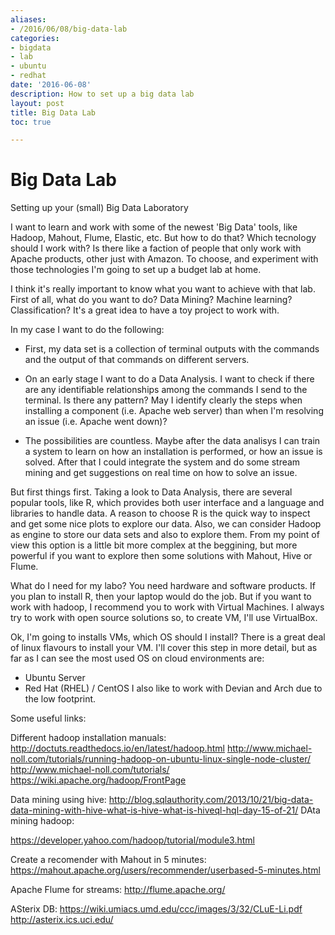 ```yaml
---
aliases:
- /2016/06/08/big-data-lab
categories:
- bigdata 
- lab 
- ubuntu 
- redhat
date: '2016-06-08'
description: How to set up a big data lab
layout: post
title: Big Data Lab
toc: true

---
```


# Big Data Lab

Setting up your (small) Big Data Laboratory

I want to learn and work with some of the newest 'Big Data' tools, like Hadoop, Mahout,
Flume, Elastic, etc. But how to do that? Which tecnology should I work with? Is there like a faction of people that only work with Apache products, other just with Amazon.
To choose, and experiment with those technologies I'm going to set up a budget lab at home.

I think it's really important to know what you want to achieve with that lab. 
First of all, what do you want to do? Data Mining? Machine learning? Classification?
It's a great idea to have a toy project to work with.

In my case I want to do the following:

- First, my data set is a collection of terminal outputs with the commands and the output of that commands on different servers.
- On an early stage I want to do a Data Analysis. I want to check if there are any identifiable relationships among the commands I send to the terminal.
Is there any pattern? May I identify clearly the steps when installing a component (i.e. Apache web server) than when I'm resolving an issue (i.e. Apache went down)?

- The possibilities are countless. Maybe after the data analisys I can train a system to learn on how an installation is performed, or how an issue is solved.
After that I could integrate the system and do some stream mining and get suggestions on real time on how to solve an issue.

But first things first. Taking a look to Data Analysis, there are several popular tools, like R, which provides both user interface and a language and libraries to handle data. A reason to choose R is the quick way to inspect and get some nice plots to explore our data.
Also, we can consider Hadoop as engine to store our data sets and also to explore them. From my point of view this option is a little bit more complex at the beggining, but more powerful if you want to explore then some solutions with Mahout, Hive or Flume.


What do I need for my labo?
You need hardware and software products. If you plan to install R, then your laptop would do the job. But if you want to work with hadoop, I recommend you to work with Virtual Machines.
I always try to work with open source solutions so, to create VM, I'll use VirtualBox.

Ok, I'm going to installs VMs, which OS should I install?
There is a great deal of linux flavours to install your VM. I'll cover this step in more detail,
but as far as I can see the most used OS on cloud environments are:
- Ubuntu Server
- Red Hat (RHEL) / CentOS
I also like to work with Devian and Arch due to the low footprint.




Some useful links:

Different hadoop installation manuals:
http://doctuts.readthedocs.io/en/latest/hadoop.html
http://www.michael-noll.com/tutorials/running-hadoop-on-ubuntu-linux-single-node-cluster/
http://www.michael-noll.com/tutorials/
https://wiki.apache.org/hadoop/FrontPage



Data mining using hive:
http://blog.sqlauthority.com/2013/10/21/big-data-data-mining-with-hive-what-is-hive-what-is-hiveql-hql-day-15-of-21/
DAta mining hadoop:

https://developer.yahoo.com/hadoop/tutorial/module3.html

Create a recomender with Mahout in 5 minutes:
https://mahout.apache.org/users/recommender/userbased-5-minutes.html

Apache Flume for streams:
http://flume.apache.org/


ASterix DB:
https://wiki.umiacs.umd.edu/ccc/images/3/32/CLuE-Li.pdf
http://asterix.ics.uci.edu/
